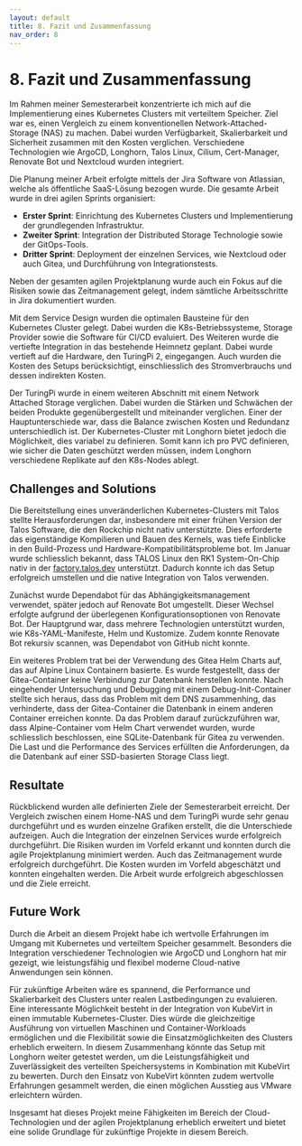 ```yaml
---
layout: default
title: 8. Fazit und Zusammenfassung
nav_order: 8
---
```


# 8. Fazit und Zusammenfassung

Im Rahmen meiner Semesterarbeit konzentrierte ich mich auf die Implementierung eines Kubernetes Clusters mit verteiltem Speicher. Ziel war es, einen Vergleich zu einem konventionellen Network-Attached-Storage (NAS) zu machen. Dabei wurden Verfügbarkeit, Skalierbarkeit und Sicherheit zusammen mit den Kosten verglichen. Verschiedene Technologien wie ArgoCD, Longhorn, Talos Linux, Cilium, Cert-Manager, Renovate Bot und Nextcloud wurden integriert.

Die Planung meiner Arbeit erfolgte mittels der Jira Software von Atlassian, welche als öffentliche SaaS-Lösung bezogen wurde. Die gesamte Arbeit wurde in drei agilen Sprints organisiert:
- **Erster Sprint**: Einrichtung des Kubernetes Clusters und Implementierung der grundlegenden Infrastruktur.
- **Zweiter Sprint**: Integration der Distributed Storage Technologie sowie der GitOps-Tools.
- **Dritter Sprint**: Deployment der einzelnen Services, wie Nextcloud oder auch Gitea, und Durchführung von Integrationstests.

Neben der gesamten agilen Projektplanung wurde auch ein Fokus auf die Risiken sowie das Zeitmanagement gelegt, indem sämtliche Arbeitsschritte in Jira dokumentiert wurden.

Mit dem Service Design wurden die optimalen Bausteine für den Kubernetes Cluster gelegt. Dabei wurden die K8s-Betriebssysteme, Storage Provider sowie die Software für CI/CD evaluiert. Des Weiteren wurde die vertiefte Integration in das bestehende Heimnetz geplant. Dabei wurde vertieft auf die Hardware, den TuringPi 2, eingegangen. Auch wurden die Kosten des Setups berücksichtigt, einschliesslich des Stromverbrauchs und dessen indirekten Kosten.

Der TuringPi wurde in einem weiteren Abschnitt mit einem Network Attached Storage verglichen. Dabei wurden die Stärken und Schwächen der beiden Produkte gegenübergestellt und miteinander verglichen. Einer der Hauptunterschiede war, dass die Balance zwischen Kosten und Redundanz unterschiedlich ist. Der Kubernetes-Cluster mit Longhorn bietet jedoch die Möglichkeit, dies variabel zu definieren. Somit kann ich pro PVC definieren, wie sicher die Daten geschützt werden müssen, indem Longhorn verschiedene Replikate auf den K8s-Nodes ablegt.

## Challenges and Solutions

Die Bereitstellung eines unveränderlichen Kubernetes-Clusters mit Talos stellte Herausforderungen dar, insbesondere mit einer frühen Version der Talos Software, die den Rockchip nicht nativ unterstützte. Dies erforderte das eigenständige Kompilieren und Bauen des Kernels, was tiefe Einblicke in den Build-Prozess und Hardware-Kompatibilitätsprobleme bot. Im Januar wurde schliesslich bekannt, dass TALOS Linux den RK1 System-On-Chip nativ in der [factory.talos.dev](https://factory.talos.dev/) unterstützt. Dadurch konnte ich das Setup erfolgreich umstellen und die native Integration von Talos verwenden.

Zunächst wurde Dependabot für das Abhängigkeitsmanagement verwendet, später jedoch auf Renovate Bot umgestellt. Dieser Wechsel erfolgte aufgrund der überlegenen Konfigurationsoptionen von Renovate Bot. Der Hauptgrund war, dass mehrere Technologien unterstützt wurden, wie K8s-YAML-Manifeste, Helm und Kustomize. Zudem konnte Renovate Bot rekursiv scannen, was Dependabot von GitHub nicht konnte.

Ein weiteres Problem trat bei der Verwendung des Gitea Helm Charts auf, das auf Alpine Linux Containern basierte. Es wurde festgestellt, dass der Gitea-Container keine Verbindung zur Datenbank herstellen konnte. Nach eingehender Untersuchung und Debugging mit einem Debug-Init-Container stellte sich heraus, dass das Problem mit dem DNS zusammenhing, das verhinderte, dass der Gitea-Container die Datenbank in einem anderen Container erreichen konnte. Da das Problem darauf zurückzuführen war, dass Alpine-Container vom Helm Chart verwendet wurden, wurde schliesslich beschlossen, eine SQLite-Datenbank für Gitea zu verwenden. Die Last und die Performance des Services erfüllten die Anforderungen, da die Datenbank auf einer SSD-basierten Storage Class liegt.

## Resultate

Rückblickend wurden alle definierten Ziele der Semesterarbeit erreicht. Der Vergleich zwischen einem Home-NAS und dem TuringPi wurde sehr genau durchgeführt und es wurden einzelne Grafiken erstellt, die die Unterschiede aufzeigen. Auch die Integration der einzelnen Services wurde erfolgreich durchgeführt. Die Risiken wurden im Vorfeld erkannt und konnten durch die agile Projektplanung minimiert werden. Auch das Zeitmanagement wurde erfolgreich durchgeführt. Die Kosten wurden im Vorfeld abgeschätzt und konnten eingehalten werden. Die Arbeit wurde erfolgreich abgeschlossen und die Ziele erreicht.

## Future Work

Durch die Arbeit an diesem Projekt habe ich wertvolle Erfahrungen im Umgang mit Kubernetes und verteiltem Speicher gesammelt. Besonders die Integration verschiedener Technologien wie ArgoCD und Longhorn hat mir gezeigt, wie leistungsfähig und flexibel moderne Cloud-native Anwendungen sein können.

Für zukünftige Arbeiten wäre es spannend, die Performance und Skalierbarkeit des Clusters unter realen Lastbedingungen zu evaluieren. Eine interessante Möglichkeit besteht in der Integration von KubeVirt in einen immutable Kubernetes-Cluster. Dies würde die gleichzeitige Ausführung von virtuellen Maschinen und Container-Workloads ermöglichen und die Flexibilität sowie die Einsatzmöglichkeiten des Clusters erheblich erweitern. In diesem Zusammenhang könnte das Setup mit Longhorn weiter getestet werden, um die Leistungsfähigkeit und Zuverlässigkeit des verteilten Speichersystems in Kombination mit KubeVirt zu bewerten. Durch den Einsatz von KubeVirt könnten zudem wertvolle Erfahrungen gesammelt werden, die einen möglichen Ausstieg aus VMware erleichtern würden.

Insgesamt hat dieses Projekt meine Fähigkeiten im Bereich der Cloud-Technologien und der agilen Projektplanung erheblich erweitert und bietet eine solide Grundlage für zukünftige Projekte in diesem Bereich.
